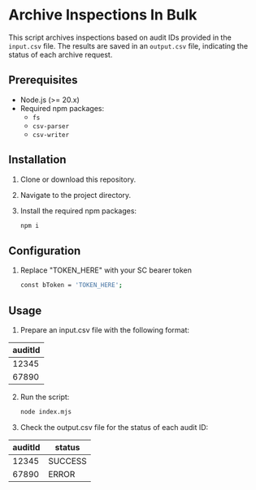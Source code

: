 # Archive Inspections In Bulk

This script archives inspections based on audit IDs provided in the `input.csv` file. The results are saved in an `output.csv` file, indicating the status of each archive request.

## Prerequisites

- Node.js (>= 20.x)
- Required npm packages:
  - `fs`
  - `csv-parser`
  - `csv-writer`

## Installation

1. Clone or download this repository.
2. Navigate to the project directory.
3. Install the required npm packages:

   ```bash
   npm i

## Configuration

1. Replace "TOKEN_HERE" with your SC bearer token 

    ```bash
    const bToken = 'TOKEN_HERE';


## Usage

1. Prepare an input.csv file with the following format:
    
| auditId |
|--------|
| 12345  |
| 67890  |

2. Run the script:

    ```bash
    node index.mjs

3. Check the output.csv file for the status of each audit ID:

| auditId | status |
|--------|--------|
| 12345  | SUCCESS |
| 67890  | ERROR  |


